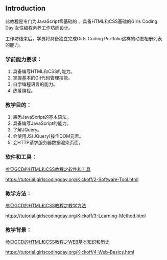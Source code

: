 ## Introduction

此教程是专门为JavaScript零基础的 、具备HTML和CSS基础的Girls Coding Day 女性编程素养工作坊而设计。

工作坊结束后，学员将具备独立完成Girls Coding Portfolio这样的动态相册列表的能力。

### 学前能力要求：

1. 具备编写HTML和CSS的能力。
2. 掌握基本的Git代码管理技能。
3. 自学编程语言的能力。
4. 热爱编程。

### 教学目的：

1. 熟悉JavaScript的基本语法。
2. 具备编写JavaScript的能力。
3. 了解JQuery。
4. 会使用JS\(JQuery\)操作DOM元素。
5. 会HTTP请求服务器数据渲染页面。

### 软件和工具：

[参见GCD的HTML和CSS教程之软件和工具](https://tutorial.girlscodingday.org/Kickoff/2-Software-Tool.html)

https://tutorial.girlscodingday.org/Kickoff/2-Software-Tool.html

### 教学方法：

[参见GCD的HTML和CSS教程之教学方法](https://tutorial.girlscodingday.org/Kickoff/3-Learning-Method.html)

https://tutorial.girlscodingday.org/Kickoff/3-Learning-Method.html

### 教学背景：

[参见GCD的HTML和CSS教程之WEB基本知识和历史](https://tutorial.girlscodingday.org/Kickoff/4-Web-Basics.html)

https://tutorial.girlscodingday.org/Kickoff/4-Web-Basics.html



